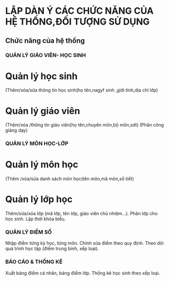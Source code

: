

# LẬP DÀN Ý CÁC CHỨC NĂNG CỦA HỆ THỐNG,ĐỐI TƯỢNG SỬ DỤNG

## Chức năng của hệ thống
### QUẢN LÝ GIÁO VIÊN- HỌC SINH
# Quản lý học sinh
(Thêm/xóa/sửa thông tin học sinh(họ tên,nagyf sinh ,giới tính,dịa chỉ lớp)
# Quản lý giáo viên
(Thêm/xóa /thông tin giáo viên(họ tên,chuyên môn,bộ môn,sdt)
(Phân công giảng dạy)

### QUẢN LÝ MÔN HỌC-LỚP
# Quản lý môn học
(Thêm /xóa/sửa danh sách môn học(tên môn,mã môn,số tiết)
# Quản lý lớp học
Thêm/sửa/xóa lớp (mã lớp, tên lớp, giáo viên chủ nhiệm...).
Phân lớp cho học sinh.
Lập thời khóa biểu.

### QUẢN LÝ ĐIỂM SỐ
 Nhập điểm từng kỳ học, từng môn.
 Chỉnh sửa điểm theo quy định.
 Theo dõi quá trình học tập (điểm trung bình, xếp loại).
 
### BÁO CÁO & THỐNG KÊ
Xuất bảng điểm cá nhân, bảng điểm lớp.
Thống kê học sinh theo xếp loại.
